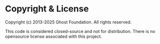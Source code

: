 # Copyright & License

Copyright (c) 2013-2025 Ghost Foundation. All rights reserved.

This code is considered closed-source and not for distribution. There is no opensource license associated with this project.